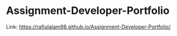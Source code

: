 # Assignment-Developer-Portfolio
Link: https://rafiulalam98.github.io/Assignment-Developer-Portfolio/
